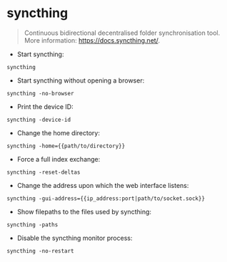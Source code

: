 # syncthing

> Continuous bidirectional decentralised folder synchronisation tool.
> More information: <https://docs.syncthing.net/>.

- Start syncthing:

`syncthing`

- Start syncthing without opening a browser:

`syncthing -no-browser`

- Print the device ID:

`syncthing -device-id`

- Change the home directory:

`syncthing -home={{path/to/directory}}`

- Force a full index exchange:

`syncthing -reset-deltas`

- Change the address upon which the web interface listens:

`syncthing -gui-address={{ip_address:port|path/to/socket.sock}}`

- Show filepaths to the files used by syncthing:

`syncthing -paths`

- Disable the syncthing monitor process:

`syncthing -no-restart`
